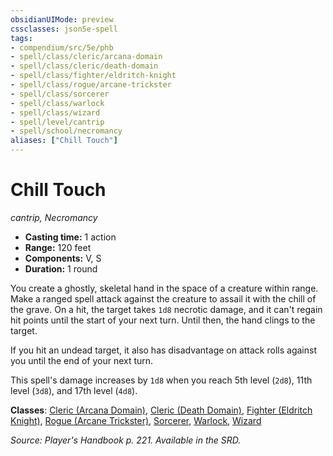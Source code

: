 ```yaml
---
obsidianUIMode: preview
cssclasses: json5e-spell
tags:
- compendium/src/5e/phb
- spell/class/cleric/arcana-domain
- spell/class/cleric/death-domain
- spell/class/fighter/eldritch-knight
- spell/class/rogue/arcane-trickster
- spell/class/sorcerer
- spell/class/warlock
- spell/class/wizard
- spell/level/cantrip
- spell/school/necromancy
aliases: ["Chill Touch"]
---
```

# Chill Touch
*cantrip, Necromancy*  

- **Casting time:** 1 action
- **Range:** 120 feet
- **Components:** V, S
- **Duration:** 1 round

You create a ghostly, skeletal hand in the space of a creature within range. Make a ranged spell attack against the creature to assail it with the chill of the grave. On a hit, the target takes `1d8` necrotic damage, and it can't regain hit points until the start of your next turn. Until then, the hand clings to the target.

If you hit an undead target, it also has disadvantage on attack rolls against you until the end of your next turn.

This spell's damage increases by `1d8` when you reach 5th level (`2d8`), 11th level (`3d8`), and 17th level (`4d8`).

**Classes**: [Cleric (Arcana Domain)](z_compendium/classes/cleric-arcana-domain-scag.md), [Cleric (Death Domain)](z_compendium/classes/cleric-death-domain.md), [Fighter (Eldritch Knight)](z_compendium/classes/fighter-eldritch-knight.md), [Rogue (Arcane Trickster)](z_compendium/classes/rogue-arcane-trickster.md), [Sorcerer](z_compendium/classes/sorcerer.md), [Warlock](z_compendium/classes/warlock.md), [Wizard](z_compendium/classes/wizard.md)

*Source: Player's Handbook p. 221. Available in the SRD.*